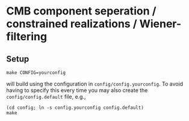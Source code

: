 # CMB component seperation / constrained realizations / Wiener-filtering

## Setup

```
make CONFIG=yourconfig
```

will build using the configuration in `config/config.yourconfig`.
To avoid having to specify this every time you may also create
the `config/config.default` file, e.g.,

```
(cd config; ln -s config.yourconfig config.default)
make
```

